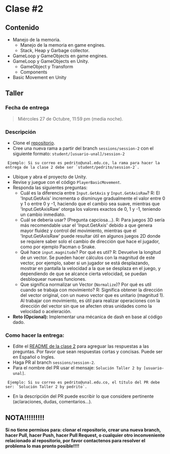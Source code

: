 # Clase #2

## Contenido

- Manejo de la memoria.
  - Manejo de la memoria en game engines.
  - Stack, Heap y Garbage collector.
- GameLoop y GameObjects en game engines.
- GameLoop y GameObjects en Unity.
  - GameObject y Transform
  - Components
- Basic Movement en Unity

## Taller

### Fecha de entrega
> Miércoles 27 de Octubre, 11:59 pm (media noche).

### Descripción
- Clone el [repositorio](https://github.com/UNAL-IntroVideojuegos-2021-2/intro-videogames-2021-2).
- Cree una nueva rama a partir del branch `sessions/session-2` con el siguiente formato: `student/[usuario-unal]/session-2`
```
 Ejemplo: Si su correo es pedrito@unal.edu.co, la rama para hacer la entrega de la clase 2 debe ser `student/pedrito/session-2`.
```
- Ubique y abra el proyecto de Unity.
- Revise y juegue con el código `PlayerBasicMovement`.
- Responda las siguientes preguntas:
  - Cuál es la diferencia entre `Input.GetAxis` y `Input.GetAxisRaw`?
	R: El 'Input.GetAxis' incrementa o disminuye gradualmente el valor entre 0 y 1 o entre 0 y -1, haciendo que el cambio sea suave, mientras que 'Input.GetAxisRaw' otorga los valores exactos de 0, 1 y -1, teniendo un cambio inmediato.
  - Cuál se deberia usar? (Pregunta capciosa...).
	R: Para juegos 3D sería más recomendable usar el 'Input.GetAxis' debido a que genera mayor fluidez y control del movimiento, mientras que el 'Input.GetAxisRaw' puede resultar útil en algunos juegos 2D donde se requiere saber solo el cambio de dirección que hace el jugador, como por ejemplo Pacman o Snake.
  - Qué hace `input.magnitude`? Por qué es util?
	R: Devuelve la longitud de un vector. Se pueden hacer cálculos con la magnitud de este vector, por ejemplo, saber si un jugador se está desplazando, mostrar en pantalla la velocidad a la que se desplaza en el juego, y dependiendo de que se alcance cierta velocidad, se puedan desbloquear nuevas funciones.
  - Que significa normalizar un Vector (`Normalize`)? Por qué es util cuando se trabaja con movimiento?
	R: Significa obtener la dirección del vector original, con un nuevo vector que es unitario (magnitud 1). Al trabajar con movimiento, es útil para realizar operaciones con la dirección del vector sin que se afecten otras unidades como la velocidad o aceleración.
- **Reto (Opcional):** Implementar una mécanica de dash en base al código dado.

### Como hacer la entrega:
- Edite el [README de la clase 2](https://github.com/UNAL-IntroVideojuegos-2021-2/intro-videogames-2021-2/blob/main/Clase2/README.md) para agreguar las respuestas a las preguntas. Por favor que sean respuestas cortas y concisas. Puede ser en Español o Ingles.
- Haga PR al branch `sessions/session-2`. 
- Para el nombre del PR usar el mensaje: `Solución Taller 2 by [usuario-unal]`. 
```
 Ejemplo: Si su correo es pedrito@unal.edu.co, el título del PR debe ser: `Solución Taller 2 by pedrito`.
```
- En la descripción del PR puede escribir lo que considere pertinente (aclaraciones, dudas, comentarios...).

## NOTA!!!!!!!!!
**Si no tiene permisos para: clonar el repositorio, crear una nueva branch, hacer Pull, hacer Push, hacer Pull Request, o cualquier otro inconveniente relacionado al repositorio, por favor contactenos para resolver el problema lo mas pronto posible!!!!**